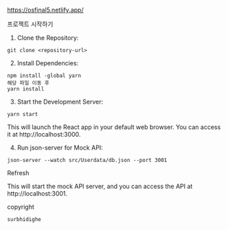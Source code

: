 https://osfinal5.netlify.app/


프로젝트 시작하기

1. Clone the Repository:
```
git clone <repository-url>
```

2. Install Dependencies:
```
npm install -global yarn
해당 파일 이동 후 
yarn install
```

3. Start the Development Server:
```
yarn start
```

This will launch the React app in your default web browser. You can access it at http://localhost:3000.

4. Run json-server for Mock API:
```
json-server --watch src/Userdata/db.json --port 3001
```
Refresh 

This will start the mock API server, and you can access the API at http://localhost:3001. 

copyright 
```
surbhidighe
```